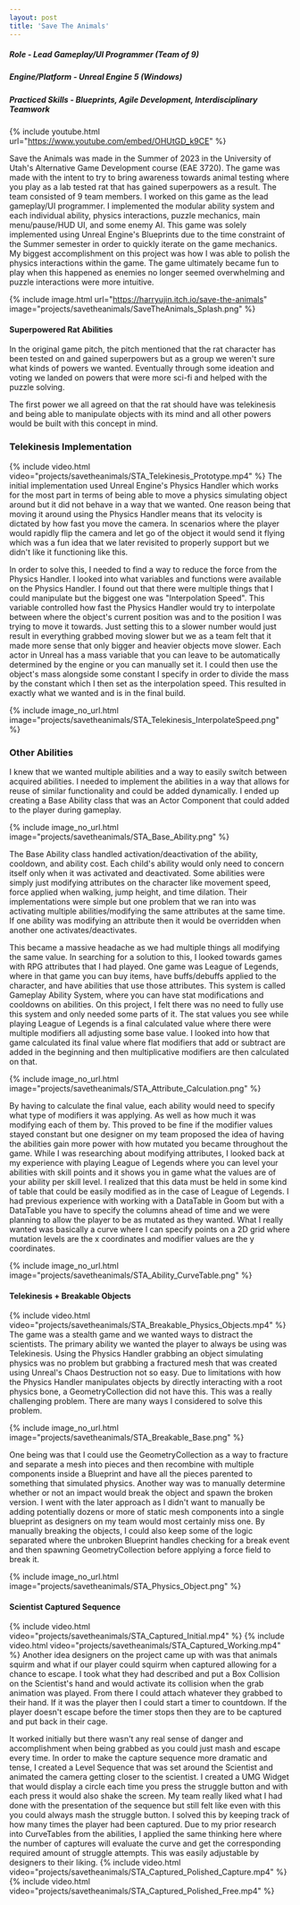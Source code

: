 ```yaml
---
layout: post
title: 'Save The Animals'
---
```


##### Role - Lead Gameplay/UI Programmer (Team of 9)
##### Engine/Platform - Unreal Engine 5 (Windows)
##### Practiced Skills - Blueprints, Agile Development, Interdisciplinary Teamwork

{% include youtube.html url="https://www.youtube.com/embed/OHUtGD_k9CE" %}

Save the Animals was made in the Summer of 2023 in the University of Utah's Alternative Game Development course (EAE 3720). The game was made with the intent to try to bring awareness towards animal testing where you play as a lab tested rat that has gained superpowers as a result. The team consisted of 9 team members. I worked on this game as the lead gameplay/UI programmer. I implemented the modular ability system and each individual ability, physics interactions, puzzle mechanics, main menu/pause/HUD UI, and some enemy AI. This game was solely implemented using Unreal Engine's Blueprints due to the time constraint of the Summer semester in order to quickly iterate on the game mechanics. My biggest accomplishment on this project was how I was able to polish the physics interactions within the game. The game ultimately became fun to play when this happened as enemies no longer seemed overwhelming and puzzle interactions were more intuitive.

{% include image.html url="https://harryujin.itch.io/save-the-animals" image="projects/savetheanimals/SaveTheAnimals_Splash.png" %}

#### Superpowered Rat Abilities
In the original game pitch, the pitch mentioned that the rat character has been tested on and gained superpowers but as a group we weren't sure what kinds of powers we wanted. Eventually through some ideation and voting we landed on powers that were more sci-fi and helped with the puzzle solving.

The first power we all agreed on that the rat should have was telekinesis and being able to manipulate objects with its mind and all other powers would be built with this concept in mind.

### Telekinesis Implementation
{% include video.html video="projects/savetheanimals/STA_Telekinesis_Prototype.mp4" %}
The initial implementation used Unreal Engine's Physics Handler which works for the most part in terms of being able to move a physics simulating object around but it did not behave in a way that we wanted. One reason being that moving it around using the Physics Handler means that its velocity is dictated by how fast you move the camera. In scenarios where the player would rapidly flip the camera and let go of the object it would send it flying which was a fun idea that we later revisited to properly support but we didn't like it functioning like this.

In order to solve this, I needed to find a way to reduce the force from the Physics Handler. I looked into what variables and functions were available on the Physics Handler. I found out that there were multiple things that I could manipulate but the biggest one was "Interpolation Speed". This variable controlled how fast the Physics Handler would try to interpolate between where the object's current position was and to the position I was trying to move it towards. Just setting this to a slower number would just result in everything grabbed moving slower but we as a team felt that it made more sense that only bigger and heavier objects move slower. Each actor in Unreal has a mass variable that you can leave to be automatically determined by the engine or you can manually set it. I could then use the object's mass alongside some constant I specify in order to divide the mass by the constant which I then set as the interpolation speed. This resulted in exactly what we wanted and is in the final build.

{% include image_no_url.html image="projects/savetheanimals/STA_Telekinesis_InterpolateSpeed.png" %}

### Other Abilities
I knew that we wanted multiple abilities and a way to easily switch between acquired abilities. I needed to implement the abilities in a way that allows for reuse of similar functionality and could be added dynamically. I ended up creating a Base Ability class that was an Actor Component that could added to the player during gameplay.

{% include image_no_url.html image="projects/savetheanimals/STA_Base_Ability.png" %}

The Base Ability class handled activation/deactivation of the ability, cooldown, and ability cost. Each child's ability would only need to concern itself only when it was activated and deactivated. Some abilities were simply just modifying attributes on the character like movement speed, force applied when walking, jump height, and time dilation. Their implementations were simple but one problem that we ran into was activating multiple abilities/modifying the same attributes at the same time. If one ability was modifying an attribute then it would be overridden when another one activates/deactivates.

This became a massive headache as we had multiple things all modifying the same value. In searching for a solution to this, I looked towards games with RPG attributes that I had played. One game was League of Legends, where in that game you can buy items, have buffs/debuffs applied to the character, and have abilities that use those attributes. This system is called Gameplay Ability System, where you can have stat modifications and cooldowns on abilities. On this project, I felt there was no need to fully use this system and only needed some parts of it. The stat values you see while playing League of Legends is a final calculated value where there were multiple modifiers all adjusting some base value. I looked into how that game calculated its final value where flat modifiers that add or subtract are added in the beginning and then multiplicative modifiers are then calculated on that.

{% include image_no_url.html image="projects/savetheanimals/STA_Attribute_Calculation.png" %}

By having to calculate the final value, each ability would need to specify what type of modifiers it was applying. As well as how much it was modifying each of them by. This proved to be fine if the modifier values stayed constant but one designer on my team proposed the idea of having the abilities gain more power with how mutated you became throughout the game. While I was researching about modifying attributes, I looked back at my experience with playing League of Legends where you can level your abilities with skill points and it shows you in game what the values are of your ability per skill level. I realized that this data must be held in some kind of table that could be easily modified as in the case of League of Legends. I had previous experience with working with a DataTable in Goom but with a DataTable you have to specify the columns ahead of time and we were planning to allow the player to be as mutated as they wanted. What I really wanted was basically a curve where I can specify points on a 2D grid where mutation levels are the x coordinates and modifier values are the y coordinates.

{% include image_no_url.html image="projects/savetheanimals/STA_Ability_CurveTable.png" %}

#### Telekinesis + Breakable Objects
{% include video.html video="projects/savetheanimals/STA_Breakable_Physics_Objects.mp4" %}
The game was a stealth game and we wanted ways to distract the scientists. The primary ability we wanted the player to always be using was Telekinesis. Using the Physics Handler grabbing an object simulating physics was no problem but grabbing a fractured mesh that was created using Unreal's Chaos Destruction not so easy. Due to limitations with how the Physics Handler manipulates objects by directly interacting with a root physics bone, a GeometryCollection did not have this. This was a really challenging problem. There are many ways I considered to solve this problem. 

{% include image_no_url.html image="projects/savetheanimals/STA_Breakable_Base.png" %}

One being was that I could use the GeometryCollection as a way to fracture and separate a mesh into pieces and then recombine with multiple components inside a Blueprint and have all the pieces parented to something that simulated physics. Another way was to manually determine whether or not an impact would break the object and spawn the broken version. I went with the later approach as I didn't want to manually be adding potentially dozens or more of static mesh components into a single blueprint as designers on my team would most certainly miss one. By manually breaking the objects, I could also keep some of the logic separated where the unbroken Blueprint handles checking for a break event and then spawning GeometryCollection before applying a force field to break it.

{% include image_no_url.html image="projects/savetheanimals/STA_Physics_Object.png" %}

#### Scientist Captured Sequence
{% include video.html video="projects/savetheanimals/STA_Captured_Initial.mp4" %}
{% include video.html video="projects/savetheanimals/STA_Captured_Working.mp4" %}
Another idea designers on the project came up with was that animals squirm and what if our player could squirm when captured allowing for a chance to escape. I took what they had described and put a Box Collision on the Scientist's hand and would activate its collision when the grab animation was played. From there I could attach whatever they grabbed to their hand. If it was the player then I could start a timer to countdown. If the player doesn't escape before the timer stops then they are to be captured and put back in their cage.

It worked initially but there wasn't any real sense of danger and accomplishment when being grabbed as you could just mash and escape every time. In order to make the capture sequence more dramatic and tense, I created a Level Sequence that was set around the Scientist and animated the camera getting closer to the scientist. I created a UMG Widget that would display a circle each time you press the struggle button and with each press it would also shake the screen. My team really liked what I had done with the presentation of the sequence but still felt like even with this you could always mash the struggle button. I solved this by keeping track of how many times the player had been captured. Due to my prior research into CurveTables from the abilities, I applied the same thinking here where the number of captures will evaluate the curve and get the corresponding required amount of struggle attempts. This was easily adjustable by designers to their liking.
{% include video.html video="projects/savetheanimals/STA_Captured_Polished_Capture.mp4" %}
{% include video.html video="projects/savetheanimals/STA_Captured_Polished_Free.mp4" %}
